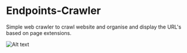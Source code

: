 # Endpoints-Crawler
Simple web crawler to crawl website and organise and display the URL's based on page extensions.


![Alt text](https://github.com/rakeshmane/Endpoints-Crawler/raw/master/SS/Console.png "Optional Title")
